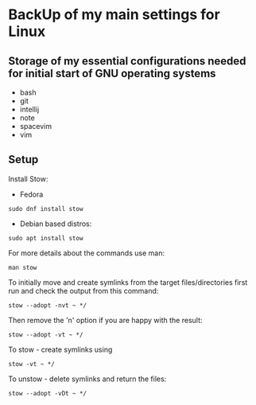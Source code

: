 # BackUp of my main settings for Linux

## Storage of my essential configurations needed for initial start of GNU operating systems

  - bash
  - git
  - intellij
  - note
  - spacevim
  - vim

## Setup
  Install Stow:
  - Fedora
  ```
  sudo dnf install stow
  ```
  - Debian based distros:
  ```
  sudo apt install stow
  ```

  For more details about the commands use man:
  ```
  man stow
  ```
  To initially move and create symlinks from the target files/directories 
  first run and check the output from this command:
  ```
  stow --adopt -nvt ~ */
  ```
  Then remove the 'n' option if you are happy with the result:
  ```
  stow --adopt -vt ~ */
  ```
  To stow - create symlinks using 
  ```
  stow -vt ~ */
  ```
  To unstow - delete symlinks and return the files:
  ```
  stow --adopt -vDt ~ */
  ```

